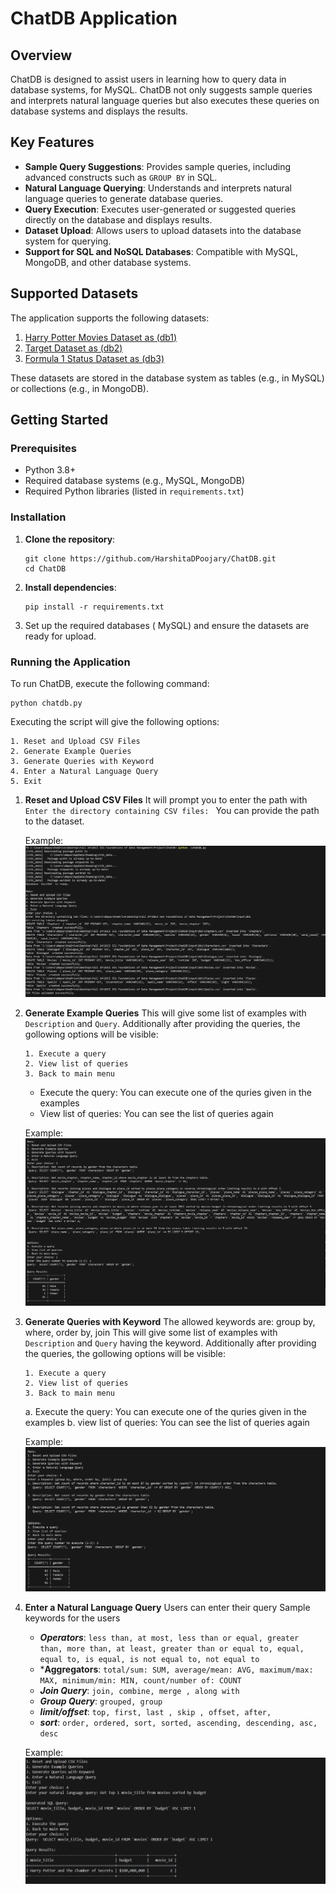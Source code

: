 # ChatDB Application

## Overview

ChatDB is designed to assist users in learning how to query data in database systems, for MySQL. ChatDB not only suggests sample queries and interprets natural language queries but also executes these queries on database systems and displays the results.

## Key Features

- **Sample Query Suggestions**: Provides sample queries, including advanced constructs such as `GROUP BY` in SQL.
- **Natural Language Querying**: Understands and interprets natural language queries to generate database queries.
- **Query Execution**: Executes user-generated or suggested queries directly on the database and displays results.
- **Dataset Upload**: Allows users to upload datasets into the database system for querying.
- **Support for SQL and NoSQL Databases**: Compatible with MySQL, MongoDB, and other database systems.

## Supported Datasets

The application supports the following datasets:


1. [Harry Potter Movies Dataset as (db1)](https://www.kaggle.com/datasets/maricinnamon/harry-potter-movies-dataset)
2. [Target Dataset as (db2)](https://www.kaggle.com/datasets/devarajv88/target-dataset)
3. [Formula 1 Status Dataset as (db3)](https://www.kaggle.com/datasets/cbhavik/formula-1-ml-classifier?select=status.csv)

These datasets are stored in the database system as tables (e.g., in MySQL) or collections (e.g., in MongoDB).

## Getting Started

### Prerequisites

- Python 3.8+
- Required database systems (e.g., MySQL, MongoDB)
- Required Python libraries (listed in `requirements.txt`)

### Installation

1. **Clone the repository**:
   ```
   git clone https://github.com/HarshitaDPoojary/ChatDB.git
   cd ChatDB
   ```


2. **Install dependencies**:
   ```
   pip install -r requirements.txt
   ```

3. Set up the required databases ( MySQL) and ensure the datasets are ready for upload.

### Running the Application
To run ChatDB, execute the following command:
```
python chatdb.py
```

Executing the script will give the following options:
```
1. Reset and Upload CSV Files
2. Generate Example Queries
3. Generate Queries with Keyword
4. Enter a Natural Language Query
5. Exit
```

1. **Reset and Upload CSV Files**
    It will prompt you to enter the path with 
    `Enter the directory containing CSV files: `
    You can provide the path to the dataset. 

    Example:
    ![Reset and Upload CSV Files](images/S1_UploadDatabase.png)


2. **Generate Example Queries**
    This will give some list of examples with `Description` and `Query`.
    Additionally after providing the queries, the gollowing options will be visible:
    ```
    1. Execute a query
    2. View list of queries
    3. Back to main menu
    ```
    - Execute the query: You can execute one of the quries given in the examples
    - View list of queries: You can see the list of queries again

    Example:
    ![Generate Example Queries](images/S2_GenerateSampleQueries.png)



3. **Generate Queries with Keyword**
    The allowed keywords are: group by, where, order by, join
    This will give some list of examples with `Description` and `Query` having the keyword.
    Additionally after providing the queries, the gollowing options will be visible:
    ```
    1. Execute a query
    2. View list of queries
    3. Back to main menu
    ```
    a. Execute the query: You can execute one of the quries given in the examples
    b. view list of queries: You can see the list of queries again

    Example:
    ![Generate Queries with Keyword](images/S3_GenerateSamplewithKeywords.png)



4. **Enter a Natural Language Query**
    Users can enter their query
    Sample keywords for the users
    - ***Operators***:
        `less than, at most, less than or equal, greater than, more than, at least, greater than or equal to, equal, equal to, is equal, is not equal to, not equal to`
    - ***Aggregators**:
        `total/sum: SUM, average/mean: AVG, maximum/max: MAX, minimum/min: MIN, count/number of: COUNT`
    - ***Join Query***: 
        `join, combine, merge , along with`
    - ***Group Query***: 
        `grouped, group`
    - ***limit/offset***:
        `top, first, last , skip , offset, after,`
    - ***sort***:
        `order, ordered, sort, sorted, ascending, descending, asc, desc`
    
    Example:
    ![Enter a Natural Language Query](images/S4_NaturalLaanguageQuery.png)



